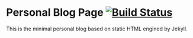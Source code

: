 # Personal Blog Page [![Build Status](https://app.travis-ci.com/manifestoso/PersonalBlog.svg?branch=master)](https://app.travis-ci.com/manifestoso/PersonalBlog)
This is the minimal personal blog based on static HTML engined by Jekyll.
